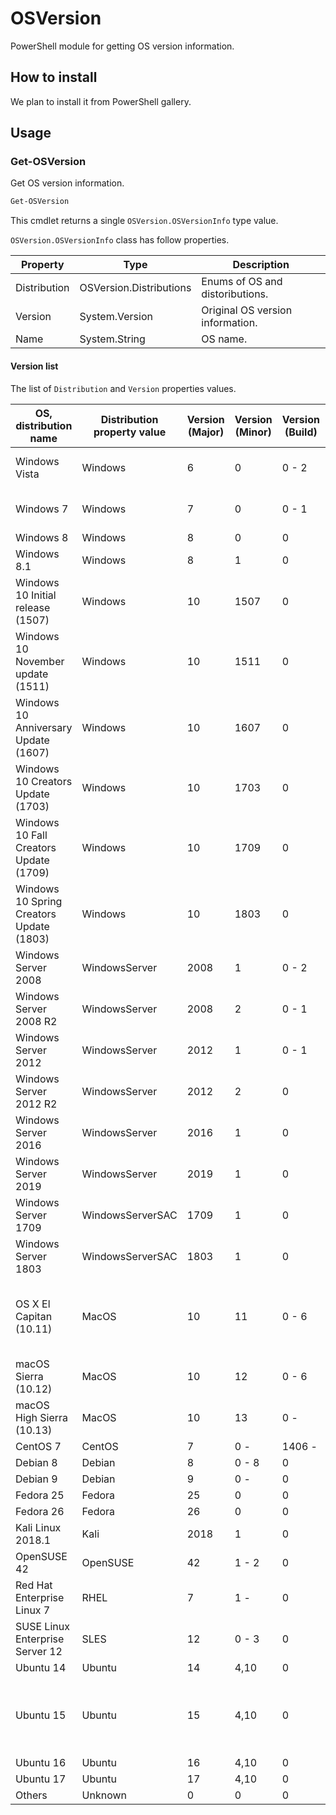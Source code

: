 # OSVersion

PowerShell module for getting OS version information.

## How to install

We plan to install it from PowerShell gallery.

## Usage

### Get-OSVersion

Get OS version information.

```powershell
Get-OSVersion
```

This cmdlet returns a single `OSVersion.OSVersionInfo` type value.

`OSVersion.OSVersionInfo` class has follow properties.

|Property|Type|Description|
|----|----|----|
|Distribution|OSVersion.Distributions|Enums of OS and distoributions.|
|Version|System.Version|Original OS version information.|
|Name|System.String|OS name.|

#### Version list 

The list of `Distribution` and `Version` properties values.

|OS, distribution name|Distribution<br>property value|Version<br>(Major)|Version<br>(Minor)|Version<br>(Build)|Remarks|
|----|----|----|----|----|----|
|Windows Vista|Windows|6|0|0 - 2|Assign SP to build version|
|Windows 7|Windows|7|0|0 - 1|Assign SP to build version|
|Windows 8|Windows|8|0|0||
|Windows 8.1|Windows|8|1|0||
|Windows 10 Initial release (1507)|Windows|10|1507|0||
|Windows 10 November update (1511)|Windows|10|1511|0||
|Windows 10 Anniversary Update (1607)|Windows|10|1607|0||
|Windows 10 Creators Update (1703)|Windows|10|1703|0||
|Windows 10 Fall Creators Update (1709)|Windows|10|1709|0||
|Windows 10 Spring Creators Update (1803)|Windows|10|1803|0||
|Windows Server 2008|WindowsServer|2008|1|0 - 2|Assign SP to build version|
|Windows Server 2008 R2|WindowsServer|2008|2|0 - 1|Assign SP to build version|
|Windows Server 2012|WindowsServer|2012|1|0 - 1|Assign SP to build version|
|Windows Server 2012 R2|WindowsServer|2012|2|0||
|Windows Server 2016|WindowsServer|2016|1|0||
|Windows Server 2019|WindowsServer|2019|1|0||
|Windows Server 1709|WindowsServerSAC|1709|1|0||
|Windows Server 1803|WindowsServerSAC|1803|1|0||
|OS X El Capitan (10.11)|MacOS|10|11|0 - 6|PowerShell Core does not support this version.|
|macOS Sierra (10.12)|MacOS|10|12|0 - 6||
|macOS High Sierra (10.13)|MacOS|10|13|0 - ||
|CentOS 7|CentOS|7|0 - |1406 - ||
|Debian 8|Debian|8|0 - 8|0||
|Debian 9|Debian|9|0 - |0||
|Fedora 25|Fedora|25|0|0||
|Fedora 26|Fedora|26|0|0||
|Kali Linux 2018.1|Kali|2018|1|0||
|OpenSUSE 42|OpenSUSE|42|1 - 2|0||
|Red Hat Enterprise Linux 7|RHEL|7|1 - |0||
|SUSE Linux Enterprise Server 12|SLES|12|0 - 3|0||
|Ubuntu 14|Ubuntu|14|4,10|0||
|Ubuntu 15|Ubuntu|15|4,10|0|PowerShell Core does not support this version.|
|Ubuntu 16|Ubuntu|16|4,10|0||
|Ubuntu 17|Ubuntu|17|4,10|0||
|Others|Unknown|0|0|0||